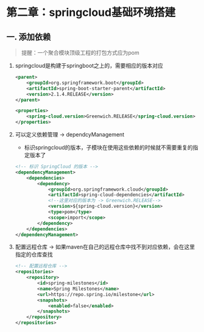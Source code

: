 # 第二章：springcloud基础环境搭建

## 一. 添加依赖
> 提醒：一个聚合模块顶级工程的打包方式应为pom
1. springcloud是构建于springboot之上的，需要相应的版本对应
    ```xml
    <parent>
        <groupId>org.springframework.boot</groupId>
        <artifactId>spring-boot-starter-parent</artifactId>
        <version>2.1.4.RELEASE</version>
    </parent>
    
    <properties>
        <spring-cloud.version>Greenwich.RELEASE</spring-cloud.version>
    </properties>
    ```

2. 可以定义依赖管理 -> dependcyManagement
    * 标识springcloud的版本，子模块在使用这些依赖的时候就不需要重复的指定版本了
    ```xml
    <!-- 标识 SpringCloud 的版本 -->
    <dependencyManagement>
        <dependencies>
            <dependency>
                <groupId>org.springframework.cloud</groupId>
                <artifactId>spring-cloud-dependencies</artifactId>
                <!--这里对应的版本为 -> Greenwich.RELEASE-->
                <version>${spring-cloud.version}</version>
                <type>pom</type>
                <scope>import</scope>
            </dependency>
        </dependencies>
    </dependencyManagement>
    ```

3. 配置远程仓库 -> 如果maven在自己的远程仓库中找不到对应依赖，会在这里指定的仓库查找
    ```xml
    <!-- 配置远程仓库 -->
    <repositories>
        <repository>
            <id>spring-milestones</id>
            <name>Spring Milestones</name>
            <url>https://repo.spring.io/milestone</url>
            <snapshots>
                <enabled>false</enabled>
            </snapshots>
        </repository>
    </repositories>
    ```





<comment/>
<ad/>